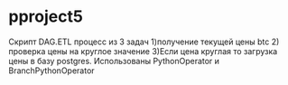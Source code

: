 # pproject5
Скрипт DAG.ETL процесс из 3 задач 1)получение текущей цены btc 2) проверка цены на круглое значение 3)Если цена круглая то загрузка цены в базу postgres.
Использованы PythonOperator и BranchPythonOperator
